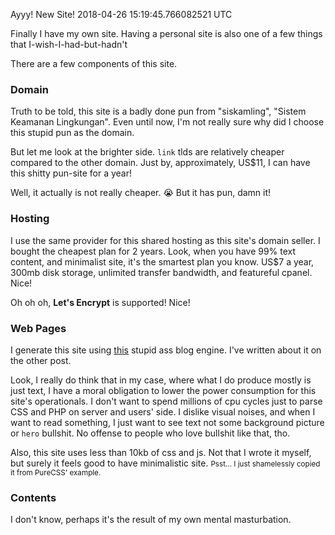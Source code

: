 Ayyy! New Site!
2018-04-26 15:19:45.766082521 UTC

Finally I have my own site.
Having a personal site is also one of a few things that I-wish-I-had-but-hadn't

There are a few components of this site.

### Domain

Truth to be told, this site is a badly done pun from "siskamling",
"Sistem Keamanan Lingkungan".
Even until now, I'm not really sure why did I choose this stupid pun as the domain.

But let me look at the brighter side.
`link` tlds are relatively cheaper compared to the other domain.
Just by, approximately, US$11, I can have this shitty pun-site for a year!

Well, it actually is not really cheaper. 😭
But it has pun, damn it!

### Hosting

I use the same provider for this shared hosting as this site's domain seller.
I bought the cheapest plan for 2 years.
Look, when you have 99% text content, and minimalist site,
it's the smartest plan you know.
US$7 a year, 300mb disk storage, unlimited transfer bandwidth,
and featureful cpanel.
Nice!

Oh oh oh, **Let's Encrypt** is supported! Nice!

### Web Pages

I generate this site using [this](https://gitlab.com/ibnuda/ibnuda.gitlab.io) stupid
ass blog engine. I've written about it on the other post.

Look, I really do think that in my case, where what I do produce mostly is just text,
I have a moral obligation to lower the power consumption for this site's operationals.
I don't want to spend millions of cpu cycles just to parse CSS and PHP on server and
users' side.
I dislike visual noises, and when I want to read something, I just want to see text not
some background picture or `hero` bullshit.
No offense to people who love bullshit like that, tho.

Also, this site uses less than 10kb of css and js.
Not that I wrote it myself, but surely it feels good to have minimalistic site.
<small>Psst... I just shamelessly copied it from PureCSS' example.</small>

### Contents

I don't know, perhaps it's the result of my own mental masturbation.
